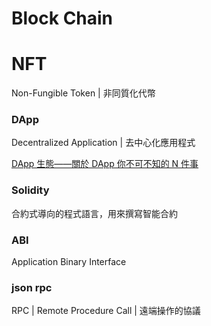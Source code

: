 # Block Chain

# NFT
Non-Fungible Token | 非同質化代幣

### DApp

Decentralized Application | 去中心化應用程式 

[DApp 生態——關於 DApp 你不可不知的 N 件事](https://www.blocktempo.com/about-dapp-n-things-you-need-to-know/)

### Solidity

合約式導向的程式語言，用來撰寫智能合約

### ABI

Application Binary Interface

### json rpc

RPC | Remote Procedure Call | 遠端操作的協議
